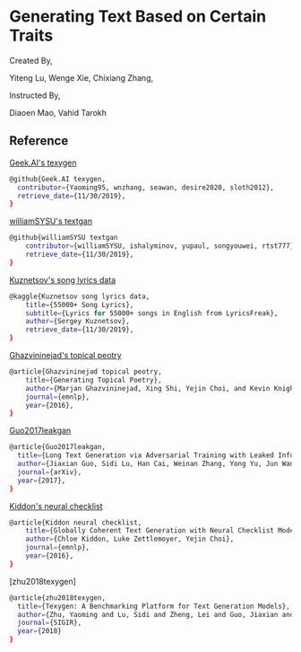 # Generating Text Based on Certain Traits

Created By,

Yiteng Lu, Wenge Xie, Chixiang Zhang,

Instructed By,

Diaoen Mao, Vahid Tarokh

## Reference

[Geek.AI's texygen](https://github.com/geek-ai/Texygen)
```bash
@github{Geek.AI texygen,
  contributor={Yaoming95, wnzhang, seawan, desire2020, sloth2012},
  retrieve_date={11/30/2019},
}
```

[williamSYSU's textgan](https://github.com/williamSYSU/TextGAN-PyTorch)
```bash
@github{williamSYSU textgan
    contributor={williamSYSU, ishalyminov, yupaul, songyouwei, rtst777},
    retrieve_date={11/30/2019},
}
```

[Kuznetsov's song lyrics data](https://www.kaggle.com/mousehead/songlyrics)
```bash
@kaggle{Kuznetsov song lyrics data,
    title={55000+ Song Lyrics},
    subtitle={Lyrics for 55000+ songs in English from LyricsFreak},
    author={Sergey Kuznetsov},
    retrieve_date={11/30/2019},
}
```

[Ghazvininejad's topical peotry](https://homes.cs.washington.edu/~yejin/Papers/emnlp16_sonnet.pdf)
```bash
@article{Ghazvininejad topical peotry,
    title={Generating Topical Poetry},
    author={Marjan Ghazvininejad, Xing Shi, Yejin Choi, and Kevin Knight},
    journal={emnlp},
    year={2016},
}
```

[Guo2017leakgan](https://arxiv.org/abs/1709.08624)
```bash
@article{Guo2017leakgan,
  title={Long Text Generation via Adversarial Training with Leaked Information,
  author={Jiaxian Guo, Sidi Lu, Han Cai, Weinan Zhang, Yong Yu, Jun Wang},
  journal={arXiv},
  year={2017},
}
```

[Kiddon's neural checklist](https://homes.cs.washington.edu/~yejin/Papers/emnlp16_neuralchecklist.pdf)
```bash
@article{Kiddon neural checklist,
    title={Globally Coherent Text Generation with Neural Checklist Models},
    author={Chloe Kiddon, Luke Zettlemoyer, Yejin Choi},
    journal={emnlp},
    year={2016},
}
```

[zhu2018texygen]
```bash
@article{zhu2018texygen,
  title={Texygen: A Benchmarking Platform for Text Generation Models},
  author={Zhu, Yaoming and Lu, Sidi and Zheng, Lei and Guo, Jiaxian and Zhang, Weinan and Wang, Jun and Yu, Yong},
  journal={SIGIR},
  year={2018}
}
```